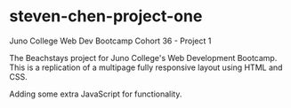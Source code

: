 # steven-chen-project-one
Juno College Web Dev Bootcamp Cohort 36 - Project 1

The Beachstays project for Juno College's Web Development Bootcamp. This is a replication of a multipage fully responsive layout using HTML and CSS.

Adding some extra JavaScript for functionality.
